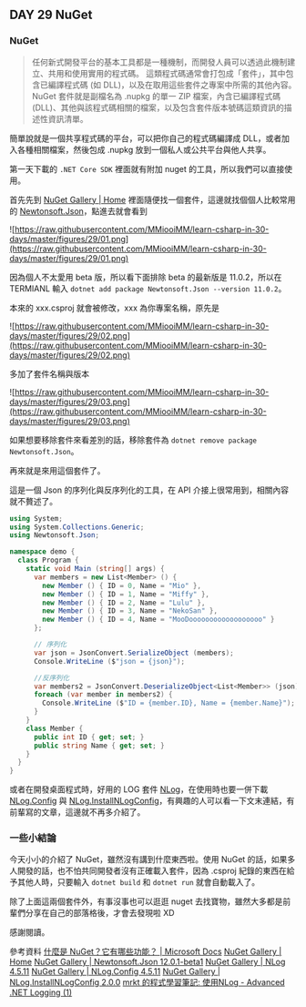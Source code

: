 ## DAY 29 NuGet

### NuGet

> 任何新式開發平台的基本工具都是一種機制，而開發人員可以透過此機制建立、共用和使用實用的程式碼。
> 這類程式碼通常會打包成「套件」，其中包含已編譯程式碼 (如 DLL)，以及在取用這些套件之專案中所需的其他內容。
> NuGet 套件就是副檔名為 .nupkg 的單一 ZIP 檔案，內含已編譯程式碼 (DLL)、其他與該程式碼相關的檔案，以及包含套件版本號碼這類資訊的描述性資訊清單。

簡單說就是一個共享程式碼的平台，可以把你自己的程式碼編譯成 DLL，或者加入各種相關檔案，然後包成 .nupkg 放到一個私人或公共平台與他人共享。

第一天下載的 `.NET Core SDK` 裡面就有附加 nuget 的工具，所以我們可以直接使用。

首先先到 [NuGet Gallery | Home] 裡面隨便找一個套件，這邊就找個個人比較常用的 [Newtonsoft.Json][NuGet Gallery | Newtonsoft.Json 12.0.1-beta1]，點進去就會看到

![https://raw.githubusercontent.com/MMiooiMM/learn-csharp-in-30-days/master/figures/29/01.png](https://raw.githubusercontent.com/MMiooiMM/learn-csharp-in-30-days/master/figures/29/01.png)

因為個人不太愛用 beta 版，所以看下面排除 beta 的最新版是 11.0.2，所以在 TERMIANL 輸入 `dotnet add package Newtonsoft.Json --version 11.0.2`。

本來的 xxx.csproj 就會被修改，xxx 為你專案名稱，原先是

![https://raw.githubusercontent.com/MMiooiMM/learn-csharp-in-30-days/master/figures/29/02.png](https://raw.githubusercontent.com/MMiooiMM/learn-csharp-in-30-days/master/figures/29/02.png)

多加了套件名稱與版本

![https://raw.githubusercontent.com/MMiooiMM/learn-csharp-in-30-days/master/figures/29/03.png](https://raw.githubusercontent.com/MMiooiMM/learn-csharp-in-30-days/master/figures/29/03.png)

如果想要移除套件來看差別的話，移除套件為 `dotnet remove package Newtonsoft.Json`。

再來就是來用這個套件了。

這是一個 Json 的序列化與反序列化的工具，在 API 介接上很常用到，相關內容就不贅述了。

```csharp
using System;
using System.Collections.Generic;
using Newtonsoft.Json;

namespace demo {
  class Program {
    static void Main (string[] args) {
      var members = new List<Member> () {
        new Member () { ID = 0, Name = "Mio" },
        new Member () { ID = 1, Name = "Miffy" },
        new Member () { ID = 2, Name = "Lulu" },
        new Member () { ID = 3, Name = "NekoSan" },
        new Member () { ID = 4, Name = "MooDoooooooooooooooooo" }
      };

      // 序列化
      var json = JsonConvert.SerializeObject (members);
      Console.WriteLine ($"json = {json}");

      //反序列化
      var members2 = JsonConvert.DeserializeObject<List<Member>> (json);
      foreach (var member in members2) {
        Console.WriteLine ($"ID = {member.ID}, Name = {member.Name}");
      }
    }
    class Member {
      public int ID { get; set; }
      public string Name { get; set; }
    }
  }
}
```

或者在開發桌面程式時，好用的 LOG 套件 [NLog][NuGet Gallery | NLog 4.5.11]，在使用時也要一併下載 [NLog.Config][NuGet Gallery | NLog.Config 4.5.11] 與 [NLog.InstallNLogConfig][NuGet Gallery | NLog.InstallNLogConfig 2.0.0]，有興趣的人可以看一下文末連結，有前輩寫的文章，這邊就不再多介紹了。

### 一些小結論

今天小小的介紹了 NuGet，雖然沒有講到什麼東西啦。使用 NuGet 的話，如果多人開發的話，也不怕共同開發者沒有正確載入套件，因為 .csproj 紀錄的東西在給予其他人時，只要輸入 `dotnet build` 和 `dotnet run` 就會自動載入了。

除了上面這兩個套件外，有事沒事也可以逛逛 nuget 去找寶物，雖然大多都是前輩們分享在自己的部落格後，才會去發現啦 XD

感謝閱讀。

參考資料
[什麼是 NuGet？它有哪些功能？ | Microsoft Docs]
[NuGet Gallery | Home]
[NuGet Gallery | Newtonsoft.Json 12.0.1-beta1]
[NuGet Gallery | NLog 4.5.11]
[NuGet Gallery | NLog.Config 4.5.11]
[NuGet Gallery | NLog.InstallNLogConfig 2.0.0]
[mrkt 的程式學習筆記: 使用NLog - Advanced .NET Logging (1)]


[什麼是 NuGet？它有哪些功能？ | Microsoft Docs]: https://docs.microsoft.com/zh-tw/nuget/what-is-nuget
[NuGet Gallery | Home]: https://www.nuget.org/
[NuGet Gallery | Newtonsoft.Json 12.0.1-beta1]: https://www.nuget.org/packages/Newtonsoft.Json/12.0.1-beta1
[NuGet Gallery | NLog 4.5.11]: https://www.nuget.org/packages/NLog/
[NuGet Gallery | NLog.Config 4.5.11]: https://www.nuget.org/packages/NLog.Config/
[NuGet Gallery | NLog.InstallNLogConfig 2.0.0]: https://www.nuget.org/packages/NLog.InstallNLogConfig/
[mrkt 的程式學習筆記: 使用NLog - Advanced .NET Logging (1)]: http://kevintsengtw.blogspot.com/2011/10/nlog-advanced-net-logging-1.html
